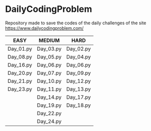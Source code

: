# DailyCodingProblem

Repository made to save the codes of the daily challenges of the site https://www.dailycodingproblem.com/

| EASY          | MEDIUM       | HARD         |
|---------------|--------------|--------------|
| Day_01.py     | Day_03.py    | Day_02.py    |
| Day_08.py     | Day_05.py    | Day_04.py    |
| Day_16.py     | Day_06.py    | Day_06.py    |
| Day_20.py     | Day_07.py    | Day_09.py    |
| Day_21.py     | Day_10.py    | Day_12.py    |
| Day_23.py     | Day_11.py    | Day_13.py    |
|               | Day_14.py    | Day_17.py    |
|               | Day_19.py    | Day_18.py    |
|               | Day_22.py    |              |
|               | Day_24.py    |              |
